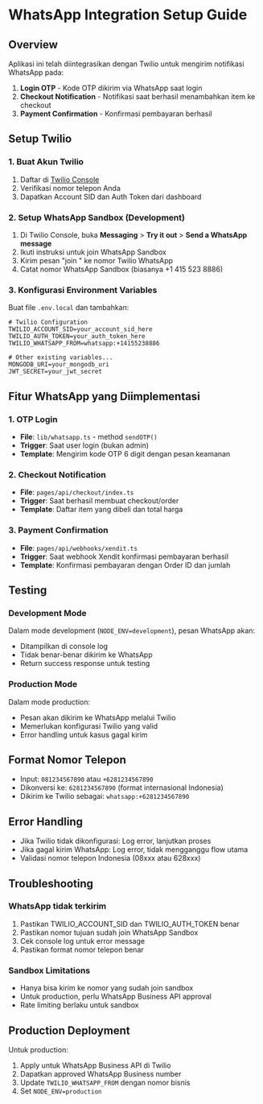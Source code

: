 # WhatsApp Integration Setup Guide

## Overview
Aplikasi ini telah diintegrasikan dengan Twilio untuk mengirim notifikasi WhatsApp pada:
1. **Login OTP** - Kode OTP dikirim via WhatsApp saat login
2. **Checkout Notification** - Notifikasi saat berhasil menambahkan item ke checkout
3. **Payment Confirmation** - Konfirmasi pembayaran berhasil

## Setup Twilio

### 1. Buat Akun Twilio
1. Daftar di [Twilio Console](https://console.twilio.com/)
2. Verifikasi nomor telepon Anda
3. Dapatkan Account SID dan Auth Token dari dashboard

### 2. Setup WhatsApp Sandbox (Development)
1. Di Twilio Console, buka **Messaging** > **Try it out** > **Send a WhatsApp message**
2. Ikuti instruksi untuk join WhatsApp Sandbox
3. Kirim pesan "join <alone-fur>" ke nomor Twilio WhatsApp
4. Catat nomor WhatsApp Sandbox (biasanya +1 415 523 8886)

### 3. Konfigurasi Environment Variables
Buat file `.env.local` dan tambahkan:

```env
# Twilio Configuration
TWILIO_ACCOUNT_SID=your_account_sid_here
TWILIO_AUTH_TOKEN=your_auth_token_here
TWILIO_WHATSAPP_FROM=whatsapp:+14155238886

# Other existing variables...
MONGODB_URI=your_mongodb_uri
JWT_SECRET=your_jwt_secret
```

## Fitur WhatsApp yang Diimplementasi

### 1. OTP Login
- **File**: `lib/whatsapp.ts` - method `sendOTP()`
- **Trigger**: Saat user login (bukan admin)
- **Template**: Mengirim kode OTP 6 digit dengan pesan keamanan

### 2. Checkout Notification
- **File**: `pages/api/checkout/index.ts`
- **Trigger**: Saat berhasil membuat checkout/order
- **Template**: Daftar item yang dibeli dan total harga

### 3. Payment Confirmation
- **File**: `pages/api/webhooks/xendit.ts`
- **Trigger**: Saat webhook Xendit konfirmasi pembayaran berhasil
- **Template**: Konfirmasi pembayaran dengan Order ID dan jumlah

## Testing

### Development Mode
Dalam mode development (`NODE_ENV=development`), pesan WhatsApp akan:
- Ditampilkan di console log
- Tidak benar-benar dikirim ke WhatsApp
- Return success response untuk testing

### Production Mode
Dalam mode production:
- Pesan akan dikirim ke WhatsApp melalui Twilio
- Memerlukan konfigurasi Twilio yang valid
- Error handling untuk kasus gagal kirim

## Format Nomor Telepon
- Input: `081234567890` atau `+6281234567890`
- Dikonversi ke: `6281234567890` (format internasional Indonesia)
- Dikirim ke Twilio sebagai: `whatsapp:+6281234567890`

## Error Handling
- Jika Twilio tidak dikonfigurasi: Log error, lanjutkan proses
- Jika gagal kirim WhatsApp: Log error, tidak mengganggu flow utama
- Validasi nomor telepon Indonesia (08xxx atau 628xxx)

## Troubleshooting

### WhatsApp tidak terkirim
1. Pastikan TWILIO_ACCOUNT_SID dan TWILIO_AUTH_TOKEN benar
2. Pastikan nomor tujuan sudah join WhatsApp Sandbox
3. Cek console log untuk error message
4. Pastikan format nomor telepon benar

### Sandbox Limitations
- Hanya bisa kirim ke nomor yang sudah join sandbox
- Untuk production, perlu WhatsApp Business API approval
- Rate limiting berlaku untuk sandbox

## Production Deployment
Untuk production:
1. Apply untuk WhatsApp Business API di Twilio
2. Dapatkan approved WhatsApp Business number
3. Update `TWILIO_WHATSAPP_FROM` dengan nomor bisnis
4. Set `NODE_ENV=production`